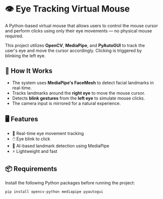 # 👁️ Eye Tracking Virtual Mouse

A Python-based virtual mouse that allows users to control the mouse cursor and perform clicks using only their eye movements — no physical mouse required.

This project utilizes **OpenCV**, **MediaPipe**, and **PyAutoGUI** to track the user's eye and move the cursor accordingly. Clicking is triggered by blinking the left eye.

## 🧠 How It Works

- The system uses **MediaPipe's FaceMesh** to detect facial landmarks in real-time.
- Tracks landmarks around the **right eye** to move the mouse cursor.
- Detects **blink gestures** from the **left eye** to simulate mouse clicks.
- The camera input is mirrored for a natural experience.

## 🖥️ Features

- 👀 Real-time eye movement tracking
- 🖱️ Eye blink to click
- 🧠 AI-based landmark detection using MediaPipe
- ⚡ Lightweight and fast

## 📦 Requirements

Install the following Python packages before running the project:

```bash
pip install opencv-python mediapipe pyautogui
